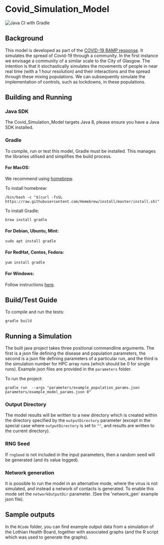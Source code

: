 # Covid_Simulation_Model

![Java CI with Gradle](https://github.com/ScottishCovidResponse/Covid_Simulation_Model/workflows/Java%20CI%20with%20Gradle/badge.svg)

## Background

This model is developed as part of the [COVID-19 RAMP response](https://royalsociety.org/topics-policy/Health%20and%20wellbeing/ramp/). It simulates the spread of Covid-19 through a community. In the first instance we envisage a community of a similar scale to the City of Glasgow. The intention is that it stochastically simulates the movements of people in near real time (with a 1 hour resolution) and their interactions and the spread through these mixing populations. We can subsequently simulate the implementation of controls, such as lockdowns, in these populations.

## Building and Running

### Java SDK

The Covid_Simulation_Model targets Java 8, please ensure you have a Java SDK installed.

### Gradle

To compile, run or test this model, Gradle must be installed. This manages the libraries utilised and simplifies the build process.

#### For MacOS:
We recommend using [homebrew](www.brew.sh). 

To install homebrew:
```shell script
/bin/bash -c "$(curl -fsSL https://raw.githubusercontent.com/Homebrew/install/master/install.sh)"
```

To install Gradle:
```shell script
brew install gradle
```

#### For Debian, Ubuntu, Mint:
```shell script
sudo apt install gradle
``` 

#### For RedHat, Centos, Fedora:
```shell script
yum install gradle
```

#### For Windows:

Follow instructions [here](https://gradle.org/install/).

## Build/Test Guide

To compile and run the tests:
```shell script
gradle build
```

## Running a Simulation

The built java project takes three positional commandline arguments. The first is
a json file defining the disease and population parameters, the second is a
json file defining parameters of a particular run, and the third is the simulation
number for HPC array runs (which should be 0 for single runs). Example json files
are provided in the `parameters` folder.

To run the project:
```shell script
gradle run  --args "parameters/example_population_params.json parameters/example_model_params.json 0"
```

### Output Directory

The model results will be written to a new directory which is created within the
directory specified by the `outputDirectory` parameter (except in the special
case where `outputDirectory` is set to `""`, and results are written to the
current directory).

### RNG Seed

If `rngSeed` is not included in the input parameters, then a random seed will be
generated (and its value logged).

### Network generation

It is possible to run the model in an alternative mode, where the virus is not
simulated, and instead a network of contacts is generated.  To enable this mode
set the `networkOutputDir` parameter. (See the 'network_gen' example json file).

## Sample outputs

In the `RCode` folder, you can find example output data from a simulation of the
Lothian Health Board, together with associated graphs (and the R script which was
used to generate the graphs).
